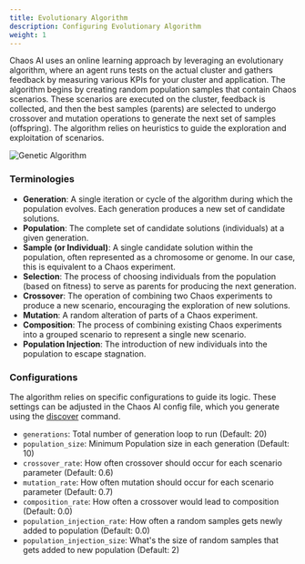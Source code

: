 ```yaml
---
title: Evolutionary Algorithm
description: Configuring Evolutionary Algorithm
weight: 1
---
```


Chaos AI uses an online learning approach by leveraging an evolutionary algorithm, where an agent runs tests on the actual cluster and gathers feedback by measuring various KPIs for your cluster and application. The algorithm begins by creating random population samples that contain Chaos scenarios. These scenarios are executed on the cluster, feedback is collected, and then the best samples (parents) are selected to undergo crossover and mutation operations to generate the next set of samples (offspring). The algorithm relies on heuristics to guide the exploration and exploitation of scenarios.

![Genetic Algorithm](images/chaos-ai-genetic-algorithm.jpg)

### Terminologies

- **Generation**: A single iteration or cycle of the algorithm during which the population evolves. Each generation produces a new set of candidate solutions.
- **Population**: The complete set of candidate solutions (individuals) at a given generation.
- **Sample (or Individual)**: A single candidate solution within the population, often represented as a chromosome or genome. In our case, this is equivalent to a Chaos experiment.
- **Selection**: The process of choosing individuals from the population (based on fitness) to serve as parents for producing the next generation.
- **Crossover**: The operation of combining two Chaos experiments to produce a new scenario, encouraging the exploration of new solutions.
- **Mutation**: A random alteration of parts of a Chaos experiment.
- **Composition**: The process of combining existing Chaos experiments into a grouped scenario to represent a single new scenario.
- **Population Injection**: The introduction of new individuals into the population to escape stagnation.

### Configurations

The algorithm relies on specific configurations to guide its logic. These settings can be adjusted in the Chaos AI config file, which you generate using the [discover](../discover.md) command.

- `generations`: Total number of generation loop to run (Default: 20)
- `population_size`: Minimum Population size in each generation (Default: 10)
- `crossover_rate`: How often crossover should occur for each scenario parameter (Default: 0.6)
- `mutation_rate`: How often mutation should occur for each scenario parameter (Default: 0.7)
- `composition_rate`: How often a crossover would lead to composition (Default: 0.0)
- `population_injection_rate`: How often a random samples gets newly added to population (Default: 0.0)
- `population_injection_size`: What's the size of random samples that gets added to new population (Default: 2)
